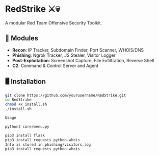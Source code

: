 # RedStrike ⚔️💀

A modular Red Team Offensive Security Toolkit.

## 🧰 Modules

- **Recon**: IP Tracker, Subdomain Finder, Port Scanner, WHOIS/DNS
- **Phishing**: Ngrok Tracker, JS Stealer, Visitor Logger
- **Post-Exploitation**: Screenshot Capture, File Exfiltration, Reverse Shell
- **C2**: Command & Control Server and Agent

## 🖥️ Installation

```bash
git clone https://github.com/yourusername/RedStrike.git
cd RedStrike
chmod +x install.sh
./install.sh

Usage 

python3 core/menu.py

pip3 install flask
pip3 install requests python-whois
Info is stored in phishing/visitors.log
pip3 install requests python-whois
